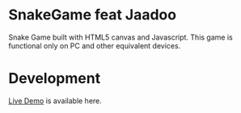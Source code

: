 # SnakeGame feat Jaadoo

Snake Game built with HTML5 canvas and Javascript.
This game is functional only on PC and other equivalent devices.

# Development

[Live Demo]() is available here.
